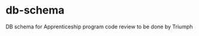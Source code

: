 # db-schema
DB schema for Apprenticeship program
																																																																																			code review to be done by Triumph 
